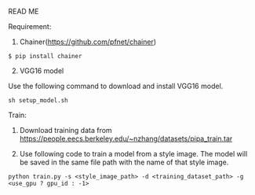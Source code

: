 READ ME

Requirement: 

1. Chainer(https://github.com/pfnet/chainer)

```
$ pip install chainer
```

2. VGG16 model 

Use the following command to download and install VGG16 model. 

```
sh setup_model.sh
```

Train: 

1. Download training data from https://people.eecs.berkeley.edu/~nzhang/datasets/pipa_train.tar

2. Use following code to train a model from a style image. The model will be saved in the same file path with the name of that style image. 

```
python train.py -s <style_image_path> -d <training_dataset_path> -g <use_gpu ? gpu_id : -1>
```